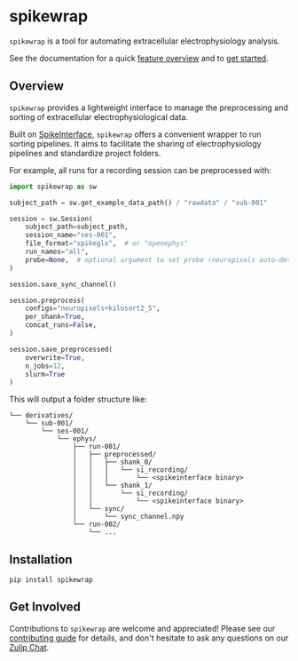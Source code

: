 # spikewrap

``spikewrap`` is a tool for automating extracellular electrophysiology analysis.

See the documentation for a quick
[feature overview](https://spikewrap.neuroinformatics.dev/gallery_builds/get_started/feature_overview.html)
and to [get started](https://spikewrap.neuroinformatics.dev/get_started/index.html).

## Overview

``spikewrap`` provides a lightweight interface to manage the preprocessing and sorting 
of extracellular electrophysiological data. 

Built on [SpikeInterface](https://spikeinterface.readthedocs.io/en/stable/api.html), ``spikewrap`` offers a convenient wrapper
to run sorting pipelines. It aims to facilitate the sharing of electrophysiology pipelines and standardize project folders.

For example, all runs for a recording session can be preprocessed with:

```python
import spikewrap as sw

subject_path = sw.get_example_data_path() / "rawdata" / "sub-001"

session = sw.Session(
    subject_path=subject_path,
    session_name="ses-001",
    file_format="spikeglx",  # or "openephys"
    run_names="all",
    probe=None,  # optional argument to set probe (neuropixels auto-detected)
)

session.save_sync_channel()

session.preprocess(
    configs="neuropixels+kilosort2_5",
    per_shank=True,
    concat_runs=False,
)

session.save_preprocessed(
    overwrite=True,
    n_jobs=12,
    slurm=True
)
```

This will output a folder structure like:

```
└── derivatives/
    └── sub-001/
        └── ses-001/
            └── ephys/
                ├── run-001/
                │   ├── preprocessed/
                │   │   ├── shank_0/
                │   │   │   └── si_recording/
                │   │   │       └── <spikeinterface binary>
                │   │   └── shank_1/
                │   │       └── si_recording/
                │   │           └── <spikeinterface binary>      
                │   └── sync/
                │       └── sync_channel.npy
                └── run-002/
                    └── ...    
```                   

## Installation

``pip install spikewrap`` 

## Get Involved

Contributions to ``spikewrap`` are welcome and appreciated! Please see our [contributing guide](https://spikewrap.neuroinformatics.dev/community/contributing_guidelines.html) for details, and don't hesitate to ask any questions on our [Zulip Chat](https://neuroinformatics.zulipchat.com/#narrow/stream/406002-Spikewrap).
